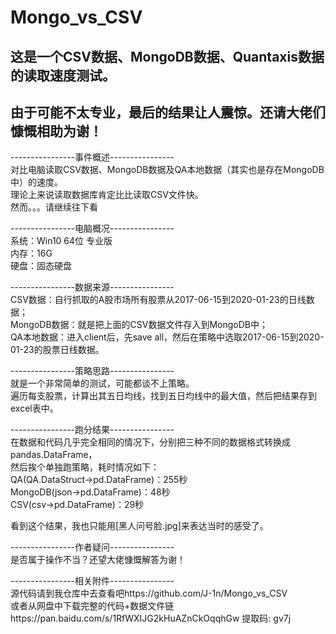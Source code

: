 # Mongo_vs_CSV
## 这是一个CSV数据、MongoDB数据、Quantaxis数据的读取速度测试。
## 由于可能不太专业，最后的结果让人震惊。还请大佬们慷慨相助为谢！

----------------事件概述----------------  
对比电脑读取CSV数据、MongoDB数据及QA本地数据（其实也是存在MongoDB中）的速度。  
理论上来说读取数据库肯定比比读取CSV文件快。  
然而。。。请继续往下看  

----------------电脑概况----------------  
系统：Win10 64位 专业版  
内存：16G  
硬盘：固态硬盘  

----------------数据来源----------------  
CSV数据：自行抓取的A股市场所有股票从2017-06-15到2020-01-23的日线数据；  
MongoDB数据：就是把上面的CSV数据文件存入到MongoDB中；  
QA本地数据：进入client后，先save all，然后在策略中选取2017-06-15到2020-01-23的股票日线数据。  

----------------策略思路----------------  
就是一个非常简单的测试，可能都谈不上策略。  
遍历每支股票，计算出其五日均线，找到五日均线中的最大值，然后把结果存到excel表中。  

----------------跑分结果----------------  
在数据和代码几乎完全相同的情况下，分别把三种不同的数据格式转换成pandas.DataFrame，  
然后挨个单独跑策略，耗时情况如下：  
QA(QA.DataStruct→pd.DataFrame)：255秒  
MongoDB(json→pd.DataFrame)：48秒  
CSV(csv→pd.DataFrame)：29秒  

看到这个结果，我也只能用[黑人问号脸.jpg]来表达当时的感受了。  

----------------作者疑问----------------  
是否属于操作不当？还望大佬慷慨解答为谢！  

----------------相关附件----------------  
源代码请到我仓库中去查看吧https://github.com/J-1n/Mongo_vs_CSV  
或者从网盘中下载完整的代码+数据文件链https://pan.baidu.com/s/1RfWXIJG2kHuAZnCkOqqhGw 提取码: gv7j
